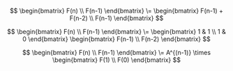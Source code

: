 $$
\begin{bmatrix} F(n) \\
F(n-1) \end{bmatrix}
\=
\begin{bmatrix} F(n-1) + F(n-2) \\
F(n-1) \end{bmatrix}
$$

$$
\begin{bmatrix} F(n) \\
F(n-1) \end{bmatrix}
\=
\begin{bmatrix} 1 & 1 \\
1 & 0 \end{bmatrix}
\begin{bmatrix} F(n-1) \\
F(n-2) \end{bmatrix}
$$

$$
\begin{bmatrix} F(n) \\
F(n-1) \end{bmatrix}
\=
A^{(n-1)} \times \begin{bmatrix} F(1) \\
F(0) \end{bmatrix}
$$
